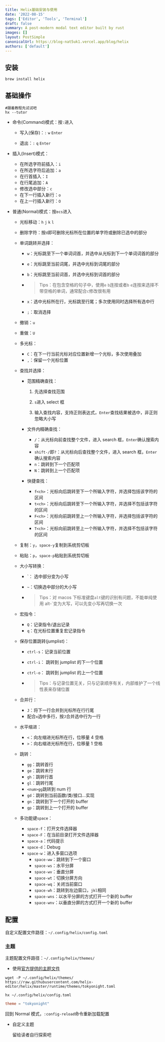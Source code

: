 ```yaml
---
title: Helix基础安装与使用
date: '2022-08-15'
tags: ['Editor', 'Tools', 'Terminal']
draft: false
summary: A post-modern modal text editor built by rust
images: []
layout: PostSimple
canonicalUrl: https://blog-nat5uk1.vercel.app/blog/helix
authors: ['default']
---
```


## 安装

```shell
brew install helix
```

## 基础操作

```shell
#跟着教程先试试吧
hx --tutor
```

- 命令(Command)模式：按`:`进入

  - 写入(保存)：`:` `w` `Enter`

  - 退出：`:` `q` `Enter`

- 插入(Insert)模式：

  - 在所选字符前插入：`i`
  - 在所选字符后追加：`a`
  - 在行首插入：`I`
  - 在行尾追加：`A`
  - 修改选中部分：`c`
  - 在下一行插入新行：`o`
  - 在上一行插入新行：`O`

- 普通(Normal)模式：按`ecs`进入

  - 光标移动：`h` `j` `k` `l`

  - 删除字符：按`d`即可删除光标所在位置的单字符或删除已选中的部分

  - 单词跳转并选择：

    - `w`：光标跳至下一个单词词首，并选中从光标到下一个单词词首的部分

    - `e`：光标跳至当前词尾，并选中光标到词尾的部分

    - `b`：光标跳至当前词首，并选中光标到词首的部分

    - > Tips：在包含空格的句子中，使用`e` `b`连按或者`b` `e`连按来选择不带空格的单词，通常配合`c`修改很有用

    - `x`：选中光标所在行，光标跳至行尾；多次使用同时选择所有选中行

    - `;`：取消选择

  - 撤销：`u`

  - 重做：`U`

  - 多光标：

    - `C`：在下一行当前光标对应位置新增一个光标，多次使用叠加
    - `,`：保留一个光标位置

  - 查找并选择：

    - 范围精确查找：

      1. 先选择查找范围

      2. `s`进入 select 框

      3. 输入查找内容，支持正则表达式，`Enter`查找结果被选中，非正则忽略大小写

    - 文件内精确查找：

      - `/`：从光标向前查找整个文件，进入 search 框，`Enter`确认搜索内容
      - `shift-/`即`?`：从光标向后查找整个文件，进入 search 框，`Enter`确认搜索内容
      - `n`：跳转到下一个匹配项
      - `N`：跳转到上一个匹配项

    - 快捷查找：
      - `f<ch>`：光标向后跳转至下一个所输入字符，并选择包括该字符的区间
      - `t<ch>`：光标向后跳转至下一个所输入字符，并选择不包括该字符的区间
      - `F<ch>`：光标向前跳转至上一个所输入字符，并选择包括该字符的区间
      - `T<ch>`：光标向前跳转至上一个所输入字符，并选择不包括该字符的区间

  - 复制：`y`，`space-y`复制到系统剪切板

  - 粘贴：`p`，`space-p`粘贴到系统剪切板

  - 大小写转换：

    - `： 选中部分变为小写

    - `~`：切换选中部分的大小写

    - > Tips：对 macos 下标准键盘`alt`键的识别有问题，不能单纯使用 alt-`变为大写，可以先变小写再切换一次

  - 宏指令：

    - `Q`：记录指令/退出记录
    - `q`：在光标位置重复宏记录指令

  - 保存位置跳转(jumplist)：

    - `ctrl-s`：记录当前位置

    - `ctrl-i`： 跳转到 jumplist 的下一个位置

    - `ctrl-o`： 跳转到 jumplist 的上一个位置

    - > Tips：与记录位置无关，只与记录顺序有关，内部维护了一个线性表来存储位置

  - 合并行：
    - `J`：将下一行合并到光标所在行行尾
    - 配合`x`选中多行，按`J`合并选中行为一行
  - 水平缩进：
    - `<`：向左缩进光标所在行，位移量 4 空格
    - `>`：向右缩进光标所在行，位移量 1 空格
  - 跳转：
    - `gg`：跳转首行
    - `ge`：跳转末行
    - `gh`：跳转行首
    - `gl`：跳转行尾
    - `<num>gg`跳转到 num 行
    - `gd`：跳转到当前函数/类/接口...实现
    - `gn`：跳转到下一个打开的 buffer
    - `gp`：跳转到上一个打开的 buffer
  - 多功能键`space`：
    - `space-f`：打开文件选择器
    - `space-F`：在当前目录打开文件选择器
    - `space-a`：代码提示
    - `space-d`：Debug
    - `space-w`：进入多窗口选项
      - `space-ww`：跳转到下一个窗口
      - `space-ws`：水平分屏
      - `space-wv`：垂直分屏
      - `space-wt`：切换分屏方向
      - `space-wq`：关闭当前窗口
      - `space-wh`：跳转到左边窗口，`jkl`相同
      - `space-wns`：以水平分屏的方式打开一个新的 buffer
      - `space-wnv`：以垂直分屏的方式打开一个新的 buffer

## 配置

自定义配置文件路径：`~/.config/helix/config.toml`

### 主题

主题配置文件路径：`~/.config/helix/themes/`

- 使用[官方提供的主题文件](https://github.com/helix-editor/helix/tree/master/runtime/themes)

```shell
wget -P ~/.config/helix/themes/ https://raw.githubusercontent.com/helix-editor/helix/master/runtime/themes/tokyonight.toml

hx ~/.config/helix/config.toml
```

```toml
theme = "tokyonight"

```

回到 Normal 模式，`:config-reload`命令重新加载配置

- 自定义主题

  留给读者自行探索吧
